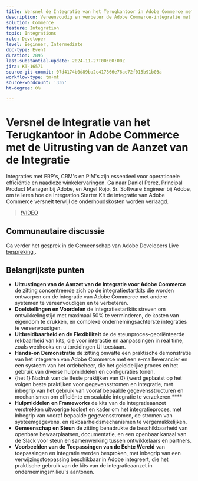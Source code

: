 ```yaml
---
title: Versnel de Integratie van het Terugkantoor in Adobe Commerce met de Uitrusting van de Aanzet van de Integratie
description: Vereenvoudig en verbeter de Adobe Commerce-integratie met starterkits die de ontwikkelingstijd met maximaal 50% verlagen, realtime aanpassingen ondersteunen en uitgebreide hulpmiddelen en frameworks bieden, zoals in praktische sessies en toepassingen in de praktijk wordt getoond.
solution: Commerce
feature: Integration
topic: Integrations
role: Developer
level: Beginner, Intermediate
doc-type: Event
duration: 2895
last-substantial-update: 2024-11-27T00:00:00Z
jira: KT-16571
source-git-commit: 07d4174b0d89ba2c417866e76ae72f015b91b03a
workflow-type: tm+mt
source-wordcount: '336'
ht-degree: 0%

---
```



# Versnel de Integratie van het Terugkantoor in Adobe Commerce met de Uitrusting van de Aanzet van de Integratie

Integraties met ERP&#39;s, CRM&#39;s en PIM&#39;s zijn essentieel voor operationele efficiëntie en naadloze winkelervaringen. Ga naar Daniel Perez, Principal Product Manager bij Adobe, en Angel Rojo, Sr. Software Engineer bij Adobe, om te leren hoe de Integration Starter Kit de integratie van Adobe Commerce versnelt terwijl de onderhoudskosten worden verlaagd.


>[!VIDEO](https://video.tv.adobe.com/v/3440398/?learn=on&enablevpops)

## Communautaire discussie

Ga verder het gesprek in de Gemeenschap van Adobe Developers Live [ bespreking ](https://adobe.ly/40DgGmR).

## Belangrijkste punten

* **Uitrustingen van de Aanzet van de Integratie voor Adobe Commerce** de zitting concentreerde zich op de integratiestartkits die worden ontworpen om de integratie van Adobe Commerce met andere systemen te vereenvoudigen en te verbeteren.
* **Doelstellingen en Voordelen** de integratiestartkits streven om ontwikkelingstijd met maximaal 50% te verminderen, de kosten van eigendom te drukken, en complexe ondernemingsachterste integraties te vereenvoudigen.
* **Uitbreidbaarheid en de Flexibiliteit** de de steunproces-georiënteerde rekbaarheid van kits, die voor interactie en aanpassingen in real time, zoals webhooks en uitbreidingen UI toestaan.
* **Hands-on Demonstratie** de zitting omvatte een praktische demonstratie van het integreren van Adobe Commerce met een e-mailleverancier en een systeem van het ordebeheer, die het geleidelijke proces en het gebruik van diverse hulpmiddelen en configuraties tonen.
* {het 1} Nadruk van de Beste praktijken van 0} {werd geplaatst op het volgen beste praktijken voor gegevensstromen en integratie, met inbegrip van het gebruik van vooraf bepaalde gegevensstructuren en mechanismen om efficiënte en scalable integratie te verzekeren.****
* **Hulpmiddelen en Frameworks** de kits van de integratieaanzet verstrekken uitvoerige toolset en kader om het integratieproces, met inbegrip van vooraf bepaalde gegevensstromen, de stromen van systeemgegevens, en rekbaarheidsmechanismen te vergemakkelijken.
* **Gemeenschap en Steun** de zitting benadrukte de beschikbaarheid van openbare bewaarplaatsen, documentatie, en een openbaar kanaal van de Slack voor steun en samenwerking tussen ontwikkelaars en partners.
* **Voorbeelden van de Toepassingen van de Echte Wereld** van toepassingen en integratie werden besproken, met inbegrip van een verwijzingstoepassing beschikbaar in Adobe integreert, die het praktische gebruik van de kits van de integratieaanzet in ondernemingsmilieu&#39;s aantonen.

